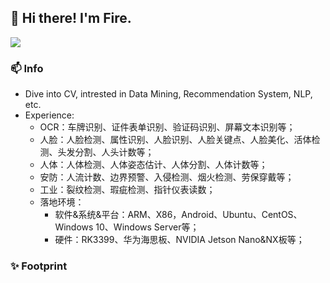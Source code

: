 
## 👋 Hi there! I'm Fire.



[![](https://github-readme-stats.vercel.app/api?username=fire717&show_icons=true&theme=onedark)](https://github.com/anuraghazra/github-readme-stats)

### 📫 Info
* Dive into CV, intrested in Data Mining, Recommendation System, NLP, etc.
* Experience:
  * OCR：车牌识别、证件表单识别、验证码识别、屏幕文本识别等；
  * 人脸：人脸检测、属性识别、人脸识别、人脸关键点、人脸美化、活体检测、头发分割、人头计数等；
  * 人体：人体检测、人体姿态估计、人体分割、人体计数等；
  * 安防：人流计数、边界预警、入侵检测、烟火检测、劳保穿戴等；
  * 工业：裂纹检测、瑕疵检测、指针仪表读数；
  * 落地环境：
    * 软件&系统&平台：ARM、X86，Android、Ubuntu、CentOS、Windows 10、Windows Server等；
    * 硬件：RK3399、华为海思板、NVIDIA Jetson Nano&NX板等；

### ✨ Footprint
<!-- * [2022 iFLYTEK A.I.开发者大赛——机动车车牌识别](http://challenge.xfyun.cn/topic/info?type=license-plate-recognition)：第三名（3/364）[组队] </p>
* [2022“域见杯”医检人工智能开发者大赛](https://competition.huaweicloud.com/information/1000041723/introduction)：第一名 (1/903) [单人]
* [2022数字中国创新大赛-科技金融子赛道——基于文本字符的交易验证码识别](https://www.dcic-china.com/competitions/10023/ranking?sch=10037&stage=A)：第一名 (1/826) [单人]
<!-- * [2021青海省首届河湟杯数据湖算法大赛—车辆多属性识别赛道](https://dev.ehualu.com/dev/home/competition/competitionDetail?competitionId=576724849): 6/258 </p>
<!-- * [2021青海省首届河湟杯数据湖算法大赛—行人精细化识别赛道](https://dev.ehualu.com/dev/home/competition/competitionDetail?competitionId=951306163): 1/252 </p>
* [2021山东省第三届数据应用创新创业大赛-主赛场-烟火云雾识别赛道](https://data.sd.gov.cn/cmpt/cmptDetail.html?id=61)：第一名 (1/247) [单人]
* 在极市平台公众号发表文章：[《2021轻量级人体姿态估计模型修炼之路（附谷歌MoveNet复现经验）》](https://zhuanlan.zhihu.com/p/413313925)
* [2020中国华录杯·数据湖算法大赛—吸烟打电话检测赛道](https://github.com/fire717/hualubei2020-callingsmoking)：第二名 (2/1183) [单人]






<!--
示例
**fire717/fire717** is a ✨ _special_ ✨ repository because its `README.md` (this file) appears on your GitHub profile.


<h3 align="center"> 👋 Hi there! I'm Fire.</h3>

<p align="center">
  <a href="https://fire15.com">Blog</a> •
  <a href="https://www.douban.com/people/fire15/">豆瓣</a>
</p>


Here are some ideas to get you started:

- 🔭 I’m currently working on ...
- 🌱 I’m currently learning ...
- 👯 I’m looking to collaborate on ...
- 🤔 I’m looking for help with ...
- 💬 Ask me about ...
- 📫 How to reach me: ...
- 😄 Pronouns: ...
- ⚡ Fun fact: ...
-->
